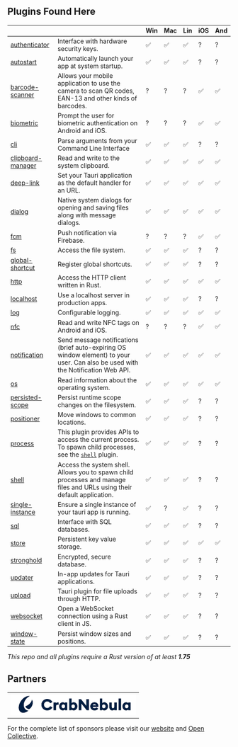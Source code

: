 ## Plugins Found Here

|                                                 |                                                        | Win | Mac | Lin | iOS | And |
| ----------------------------------------------- | ------------------------------------------------------ | --- | --- | --- | --- | --- |
| [authenticator](plugins/authenticator)          | Interface with hardware security keys.                 | ✅  | ✅  | ✅  | ?   | ?   |
| [autostart](plugins/autostart)                  | Automatically launch your app at system startup.       | ✅  | ✅  | ✅  | ?   | ?   |
| [barcode-scanner](plugins/barcode-scanner)      | Allows your mobile application to use the camera to scan QR codes, EAN-13 and other kinds of barcodes.                                                                                                  | ?   | ?   | ?   | ✅  | ✅  |
| [biometric](plugins/biometric)                  | Prompt the user for biometric authentication on Android and iOS.                                                                                                       | ?   | ?   | ?   | ✅  | ✅  |
| [cli](plugins/cli)                              | Parse arguments from your Command Line Interface       | ✅  | ✅  | ✅  | ?   | ?   |
| [clipboard-manager](plugins/clipboard-manager)  | Read and write to the system clipboard.                | ✅  | ✅  | ✅  | ✅  | ✅  |
| [deep-link](plugins/deep-link)                  | Set your Tauri application as the default handler for an URL.                                                                                                       | ✅   | ✅   | ✅   | ✅   | ✅  |
| [dialog](plugins/dialog)                        | Native system dialogs for opening and saving files along with message dialogs.                                                                                                   | ✅  | ✅  | ✅  | ✅  | ✅ |
| [fcm](plugins/fcm)                              | Push notification via Firebase.                        | ?   | ?   | ?   | ✅   | ✅  |
| [fs](plugins/fs)                                | Access the file system.                                | ✅   | ✅   | ✅   | ?   | ?  |
| [global-shortcut](plugins/global-shortcut)      | Register global shortcuts.                             | ✅  | ✅  | ✅  | ?   | ?  |
| [http](plugins/http)                            | Access the HTTP client written in Rust.                | ✅   | ✅   | ✅   | ✅   | ✅  |
| [localhost](plugins/localhost)                  | Use a localhost server in production apps.             | ✅  | ✅  | ✅  | ?   | ?  |
| [log](plugins/log)                              | Configurable logging.                                  | ✅  | ✅  | ✅  | ✅  | ✅ |
| [nfc](plugins/nfc)                              | Read and write NFC tags on Android and iOS.            | ?   | ?   | ?   | ✅  | ✅  |
| [notification](plugins/notification)            | Send message notifications (brief auto-expiring OS window element) to your user. Can also be used with the Notification Web API.                                                                                      | ✅  | ✅  | ✅  | ✅  | ✅  |
| [os](plugins/os)                                | Read information about the operating system.           | ✅  | ✅  | ✅  | ✅   | ✅ |
| [persisted-scope](plugins/persisted-scope)      | Persist runtime scope changes on the filesystem.       | ✅  | ✅  | ✅  | ?   | ?   |
| [positioner](plugins/positioner)                | Move windows to common locations.                      | ✅  | ✅  | ✅  | ?   | ?   |
| [process](plugins/process)                      | This plugin provides APIs to access the current process. To spawn child processes, see the [`shell`](https://github.com/tauri-apps/tauri-plugin-shell) plugin.                                                          | ✅   | ✅   | ✅   | ?   | ?   |
| [shell](plugins/shell)                          | Access the system shell. Allows you to spawn child processes and manage files and URLs using their default application.                                                                                               | ✅   | ✅   | ✅   | ?   | ?   |
| [single-instance](plugins/single-instance)      | Ensure a single instance of your tauri app is running. | ✅  | ?   | ✅  | ?   | ?   |
| [sql](plugins/sql)                              | Interface with SQL databases.                          | ✅  | ✅  | ✅  | ?   | ?   |
| [store](plugins/store)                          | Persistent key value storage.                          | ✅  | ✅  | ✅  | ✅   | ✅   |
| [stronghold](plugins/stronghold)                | Encrypted, secure database.                            | ✅  | ✅  | ✅  | ?   | ?   |
| [updater](plugins/updater)                      | In-app updates for Tauri applications.                 | ✅  | ✅  | ✅  | ?   | ?   |
| [upload](plugins/upload)                        | Tauri plugin for file uploads through HTTP.            | ✅  | ✅  | ✅  | ?   | ?   |
| [websocket](plugins/websocket)                  | Open a WebSocket connection using a Rust client in JS. | ✅  | ✅  | ✅  | ?   | ?   |
| [window-state](plugins/window-state)            | Persist window sizes and positions.                    | ✅  | ✅  | ✅  | ?   | ?   |

_This repo and all plugins require a Rust version of at least **1.75**_

## Partners

<table>
  <tbody>
    <tr>
      <td align="center" valign="middle">
        <a href="https://crabnebula.dev" target="_blank">
          <img src=".github/sponsors/crabnebula.svg" alt="CrabNebula" width="283">
        </a>
      </td>
    </tr>
  </tbody>
</table>

For the complete list of sponsors please visit our [website](https://tauri.app#sponsors) and [Open Collective](https://opencollective.com/tauri).
